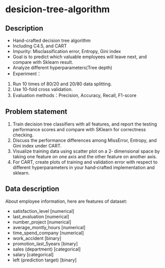 # desicion-tree-algorithm

## Description
+ Hand-crafted decision tree algorithm
+ Including C4.5, and CART
+ Impurity: Misclassification error, Entropy, Gini index
+ Goal is to predict which valuable employees will leave next, and compare with Sklearn result.
+ Analyze different hyperparameters(Tree depth)
+ Experiment：
1. Run 10 times of 80/20 and 20/80 data splitting.
2. Use 10-fold cross validation.
3. Evaluation methods：Precision, Accuracy, Recall, F1-score

## Problem statement
1. Train decision tree classifiers with all features, and report the 
testing performance scores and compare with SKlearn for correctness checking.
2. Discuss the performance differences among MissError, 
Entropy, and Gini index under CART.
3. Visualize training data using scatter plot on a 2‐
dimensional space by taking one feature on one axis 
and the other feature on another axis.
4. For CART, create plots of training and validation 
error with respect to different hyperparameters in 
your hand‐crafted implementation and sklearn.

## Data description
About employee information, here are features of dataset:
+ satisfaction_level [numerical]
+ last_evaluation [numerical]
+ number_project [numerical]
+ average_montly_hours [numerical]
+ time_spend_company [numerical]
+ work_accident [binary]
+ promotion_last_5years [binary]
+ sales (department) [categorical]
+ salary [categorical]
+ left (prediction target) [binary]
